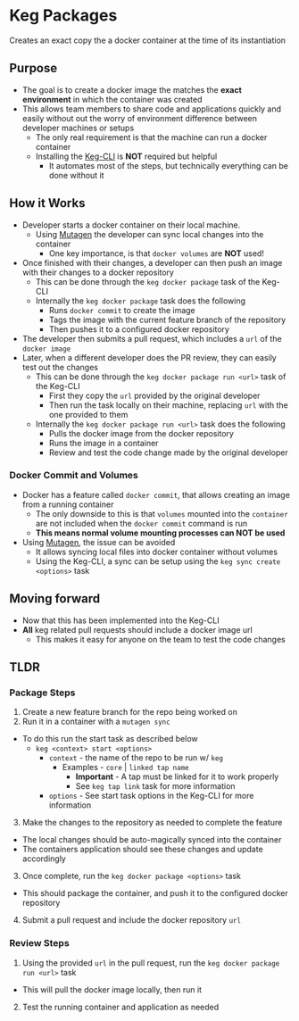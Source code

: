 # Keg Packages
Creates an exact copy the a docker container at the time of its instantiation

## Purpose
* The goal is to create a docker image the matches the **exact environment** in which the container was created
* This allows team members to share code and applications quickly and easily without out the worry of environment difference between developer machines or setups
  * The only real requirement is that the machine can run a docker container
  * Installing the [Keg-CLI](https://github.com/simpleviewinc/keg-cli) is **NOT** required but helpful
    * It automates most of the steps, but technically everything can be done without it

## How it Works
* Developer starts a docker container on their local machine.
  * Using [Mutagen](https://mutagen.io/) the developer can sync local changes into the container
    * One key importance, is that `docker volumes` are **NOT** used!
* Once finished with their changes, a developer can then push an image with their changes to a docker repository
  * This can be done through the `keg docker package` task of the Keg-CLI
  * Internally the `keg docker package` task does the following
      * Runs `docker commit` to create the image
      * Tags the image with the current feature branch of the repository
      * Then pushes it to a configured docker repository
* The developer then submits a pull request, which includes a `url` of the `docker image`
* Later, when a different developer does the PR review, they can easily test out the changes
  * This can be done through the `keg docker package run <url>` task of the Keg-CLI
    * First they copy the `url` provided by the original developer
    * Then run the task locally on their machine, replacing `url` with the one provided to them
  * Internally the `keg docker package run <url>` task does the following
    * Pulls the docker image from the docker repository
    * Runs the image in a container
    * Review and test the code change made by the original developer

### Docker Commit and Volumes
  * Docker has a feature called `docker commit`, that allows creating an image from a running container
    * The only downside to this is that `volumes` mounted into the `container` are not included when the `docker commit` command is run
    * **This means normal volume mounting processes can NOT be used**
  * Using [Mutagen](https://mutagen.io/), the issue can be avoided
    * It allows syncing local files into docker container without volumes
    * Using the Keg-CLI, a sync can be setup using the `keg sync create <options>` task

## Moving forward
* Now that this has been implemented into the Keg-CLI
* **All** keg related pull requests should include a docker image url
  * This makes it easy for anyone on the team to test the code changes

## TLDR

### Package Steps
1. Create a new feature branch for the repo being worked on
2. Run it in a container with a `mutagen sync`
  * To do this run the start task as described below
    * `keg <context> start <options>`
      * `context` - the name of the repo to be run w/ `keg`
        * Examples - `core` | `linked tap name`
          * **Important** - A tap must be linked for it to work properly
          * See `keg tap link` task for more information
      * `options` - See start task options in the Keg-CLI for more information
3. Make the changes to the repository as needed to complete the feature
  * The local changes should be auto-magically synced into the container
  * The containers application should see these changes and update accordingly 
3. Once complete, run the `keg docker package <options>` task
  * This should package the container, and push it to the configured docker repository
4. Submit a pull request and include the docker repository `url`

### Review Steps
1. Using the provided `url` in the pull request, run the `keg docker package run <url>` task
  * This will pull the docker image locally, then run it
2. Test the running container and application as needed


